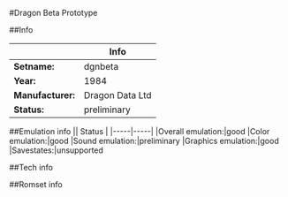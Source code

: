 #Dragon Beta Prototype

##Info

||Info|
|-----|-----|
|**Setname:**|dgnbeta
|**Year:**|1984
|**Manufacturer:**|Dragon Data Ltd
|**Status:**|preliminary

##Emulation info
|| Status |
|-----|-----|
|Overall emulation:|good
|Color emulation:|good
|Sound emulation:|preliminary
|Graphics emulation:|good
|Savestates:|unsupported

##Tech info

##Romset info

<!--- START OF EDITED COMMENT DO NOT TOUCH TEXT ABOVE-->
